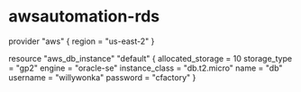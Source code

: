 # awsautomation-rds
provider "aws" {
  region     = "us-east-2"
}

resource "aws_db_instance" "default" {
  allocated_storage    = 10
  storage_type         = "gp2"
  engine               = "oracle-se"
  instance_class       = "db.t2.micro"
  name                 = "db"
  username             = "willywonka"
  password             = "cfactory"
}
